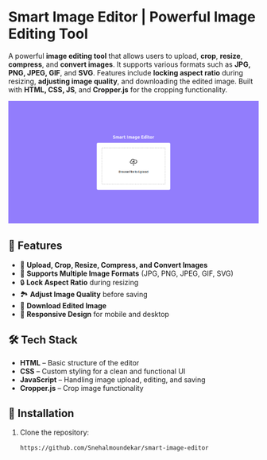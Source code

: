 # Smart Image Editor | Powerful Image Editing Tool  

A powerful **image editing tool** that allows users to upload, **crop**, **resize**, **compress**, and **convert images**. It supports various formats such as **JPG, PNG, JPEG, GIF**, and **SVG**. Features include **locking aspect ratio** during resizing, **adjusting image quality**, and downloading the edited image. Built with **HTML, CSS, JS**, and **Cropper.js** for the cropping functionality.  

![Smart Image Editor Preview](/smart-image-editor-preview.png)  

## 🚀 Features  
- 🔹 **Upload, Crop, Resize, Compress, and Convert Images**  
- 🎨 **Supports Multiple Image Formats** (JPG, PNG, JPEG, GIF, SVG)  
- 🔒 **Lock Aspect Ratio** during resizing  
- 🏞️ **Adjust Image Quality** before saving  
- 💾 **Download Edited Image**  
- 📱 **Responsive Design** for mobile and desktop  

## 🛠 Tech Stack  
- **HTML** – Basic structure of the editor  
- **CSS** – Custom styling for a clean and functional UI  
- **JavaScript** – Handling image upload, editing, and saving  
- **Cropper.js** – Crop image functionality  

## 📌 Installation  
1. Clone the repository:  
   ```bash
   https://github.com/Snehalmoundekar/smart-image-editor

